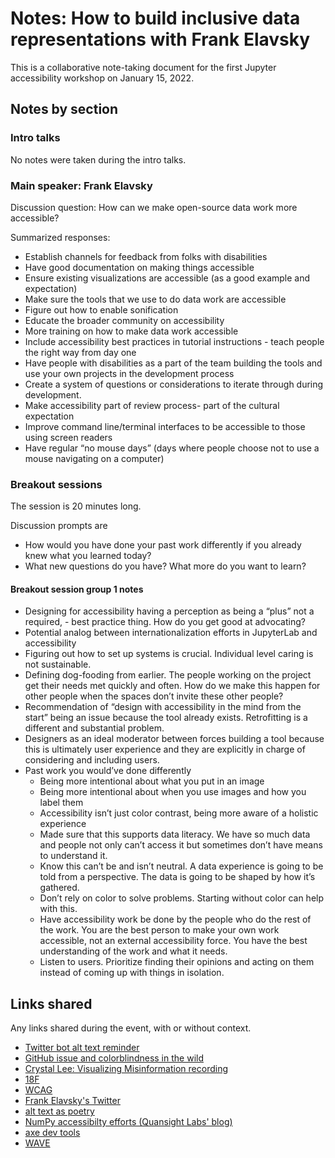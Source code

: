 # Notes: How to build inclusive data representations with Frank Elavsky

This is a collaborative note-taking document for the first Jupyter accessibility workshop on January 15, 2022. 

## Notes by section

### Intro talks

No notes were taken during the intro talks.

### Main speaker: Frank Elavsky

Discussion question: How can we make open-source data work more accessible?

Summarized responses:
- Establish channels for feedback from folks with disabilities
- Have good documentation on making things accessible
- Ensure existing visualizations are accessible (as a good example and expectation)
- Make sure the tools that we use to do data work are accessible
- Figure out how to enable sonification
- Educate the broader community on accessibility
- More training on how to make data work accessible
- Include accessibility best practices in tutorial instructions - teach people the right way from day one
- Have people with disabilities as a part of the team building the tools and use your own projects in the development process
- Create a system of questions or considerations to iterate through during development.
- Make accessibility part of review process- part of the cultural expectation
- Improve command line/terminal interfaces to be accessible to those using screen readers
- Have regular “no mouse days” (days where people choose not to use a mouse navigating on a computer)

### Breakout sessions

The session is 20 minutes long.

Discussion prompts are
- How would you have done your past work differently if you already knew what you learned today?
- What new questions do you have? What more do you want to learn?

#### Breakout session group 1 notes
- Designing for accessibility having a perception as being a “plus” not a required, - best practice thing. How do you get good at advocating?
- Potential analog between internationalization efforts in JupyterLab and accessibility
- Figuring out how to set up systems is crucial. Individual level caring is not sustainable.
- Defining dog-fooding from earlier. The people working on the project get their needs met quickly and often. How do we make this happen for other people when the spaces don’t invite these other people?
- Recommendation of “design with accessibility in the mind from the start” being an issue because the tool already exists. Retrofitting is a different and substantial problem.
- Designers as an ideal moderator between forces building a tool because this is ultimately user experience and they are explicitly in charge of considering and including users.
- Past work you would’ve done differently
    - Being more intentional about what you put in an image
    - Being more intentional about when you use images and how you label them
    - Accessibility isn’t just color contrast, being more aware of a holistic experience
    - Made sure that this supports data literacy. We have so much data and people not only can’t access it but sometimes don’t have means to understand it.
    - Know this can’t be and isn’t neutral. A data experience is going to be told from a perspective. The data is going to be shaped by how it’s gathered. 
    - Don’t rely on color to solve problems. Starting without color can help with this.
    - Have accessibility work be done by the people who do the rest of the work. You are the best person to make your own work accessible, not an external accessibility force. You have the best understanding of the work and what it needs.
    - Listen to users. Prioritize finding their opinions and acting on them instead of coming up with things in isolation.

## Links shared
Any links shared during the event, with or without context.
- [Twitter bot alt text reminder](https://twitter.com/AltTxtReminder)
- [GitHub issue and colorblindness in the wild](https://github.com/Saul-Mirone/milkdown/issues/281#issuecomment-1013644590)
- [Crystal Lee: Visualizing Misinformation recording](https://youtube.com/watch?v=vYpGqan2vLw)
- [18F](https://accessibility.18f.gov/)
- [WCAG](https://www.w3.org/WAI/standards-guidelines/wcag/)
- [Frank Elavsky's Twitter](https://twitter.com/FrankElavsky)
- [alt text as poetry](https://alt-text-as-poetry.net/)
- [NumPy accessibilty efforts (Quansight Labs' blog)](https://labs.quansight.org/blog/2021/07/numpy-accessibility-guidelines/)
- [axe dev tools](https://deque.com/axe/devtools/)
- [WAVE](https://wave.webaim.org/extension/)
